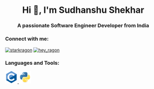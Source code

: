 <h1 align="center">Hi 👋, I'm Sudhanshu Shekhar</h1>
<h3 align="center">A passionate Software Engineer Developer from India</h3>

<h3 align="left">Connect with me:</h3>
<p align="left">
<a href="https://linkedin.com/in/starkragon" target="blank"><img align="center" src="https://raw.githubusercontent.com/rahuldkjain/github-profile-readme-generator/master/src/images/icons/Social/linked-in-alt.svg" alt="starkragon" height="30" width="40" /></a>
<a href="https://instagram.com/hey_ragon" target="blank"><img align="center" src="https://raw.githubusercontent.com/rahuldkjain/github-profile-readme-generator/master/src/images/icons/Social/instagram.svg" alt="hey_ragon" height="30" width="40" /></a>
</p>

<h3 align="left">Languages and Tools:</h3>
<p align="left"> <a href="https://www.cprogramming.com/" target="_blank" rel="noreferrer"> <img src="https://raw.githubusercontent.com/devicons/devicon/master/icons/c/c-original.svg" alt="c" width="40" height="40"/> </a> <a href="https://www.python.org" target="_blank" rel="noreferrer"> <img src="https://raw.githubusercontent.com/devicons/devicon/master/icons/python/python-original.svg" alt="python" width="40" height="40"/> </a> </p>
<!--https://rahuldkjain.github.io/gh-profile-readme-generator/-->
<!-- gif https://user-images.githubusercontent.com/55389276/140866485-8fb1c876-9a8f-4d6a-98dc-08c4981eaf70.gif -->
<!-- Simplified Learner https://youtu.be/HD4cnRuSGN0 -->
